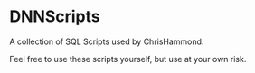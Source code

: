 # DNNScripts
A collection of SQL Scripts used by ChrisHammond.

Feel free to use these scripts yourself, but use at your own risk. 


